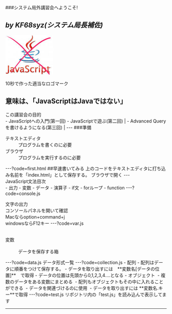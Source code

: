 ###システム局外講習会へようこそ!

*by KF68syz(システム局長補佐)*
---
![Logo](logo.JPG)

10秒で作った適当なロゴマーク

意味は、「JavaScriptはJavaではない」
---
<div style="text-align: left;">
この講習会の目的
</div>
- JavaScriptへの入門(第一回)
- JavaScriptで遊ぶ(第二回) |
- Advanced Queryを書けるようになる(第三回) |
---
###準備
<dl>
  <dt>テキストエディタ</dt>
  <dd>プログラムを書くのに必要</dd>
  <dt>ブラウザ</dt>
  <dd>プログラムを実行するのに必要</dd>
</dl>
---?code=first.html
##早速書いてみる
上のコードをテキストエディタに打ち込み名前を「index.html」として保存する。  
ブラウザで開く
---
<div>
JavaScript文法目次
</div>
- 出力
- 変数
- データ
- 演算子
- if文
- forループ
- function
---?code=console.js

文字の出力  
コンソールパネルを開いて確認  
Macならoption+command+j  
windowsならF12キー
---?code=var.js
<dl>
  <dt>変数</dt>
  <dd>データを保存する箱</dd>
</dl>
---?code=data.js
データ形式一覧
---?code=collection.js
- 配列
  - 配列はデータに順番をつけて保存する。
  - データを取り出すには　**変数名[データの位置]**　で取得
  - データの位置は先頭から0,1,2,3,4....となる
- オブジェクト
  - 複数のデータをある変数にまとめる
  - 配列もオブジェクトもその中に入れることができる
  - データを関連づけるのに使用
  - データを取り出すには **変数名.キー**で取得
---?code=test.js
リポジトリ内の「test.js」を読み込んで表示してます

---

